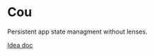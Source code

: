 # Cou

Persistent app state managment without lenses.

[Idea doc](https://gist.github.com/ollpu/3bb239436c3bd29726232c5728b8b5ea)
